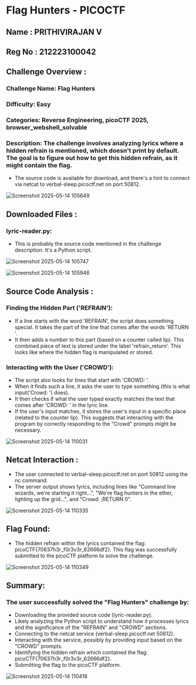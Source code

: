 # Flag Hunters - PICOCTF
## Name : PRITHIVIRAJAN V
## Reg No : 212223100042
## Challenge Overview :

### Challenge Name: Flag Hunters
### Difficulty: Easy
### Categories: Reverse Engineering, picoCTF 2025, browser_webshell_solvable
### Description: The challenge involves analyzing lyrics where a hidden refrain is mentioned, which doesn't print by default. The goal is to figure out how to get this hidden refrain, as it might contain the flag. 
 * The source code is available for download, and there's a hint to connect via netcat to verbal-sleep.picoctf.net on port 50812.


![Screenshot 2025-05-14 105649](https://github.com/user-attachments/assets/211e2285-c9e0-40c4-b74e-7eadf69ff089)

## Downloaded Files :

### lyric-reader.py: 
 * This is probably the source code mentioned in the challenge description. It's a Python script.
   
![Screenshot 2025-05-14 105747](https://github.com/user-attachments/assets/7400afff-6262-4fe5-a0ed-f3b9464859d3)

![Screenshot 2025-05-14 105946](https://github.com/user-attachments/assets/89b34cff-e157-42e8-974f-bdbe262b9de1)

## Source Code Analysis :
### Finding the Hidden Part ('REFRAIN'):
 * If a line starts with the word 'REFRAIN', the script does something special. It takes the part of the line that comes after the words 'RETURN '.
 * It then adds a number to this part (based on a counter called lip). This combined piece of text is stored under the label 'refrain_return'. This looks like where the hidden flag is manipulated or stored.

### Interacting with the User ('CROWD'):
 * The script also looks for lines that start with 'CROWD: '.
 * When it finds such a line, it asks the user to type something (this is what input('Crowd: ') does).
 * It then checks if what the user typed exactly matches the text that comes after 'CROWD: ' in the lyric line.
 * If the user's input matches, it stores the user's input in a specific place (related to the counter lip). This suggests that interacting with the program by correctly responding to the "Crowd" prompts might be necessary.

![Screenshot 2025-05-14 110031](https://github.com/user-attachments/assets/0830147d-d9ab-4d83-bf3f-2067daf60c63)

## Netcat Interaction :
 * The user connected to verbal-sleep.picoctf.net on port 50812 using the nc command.
 * The server output shows lyrics, including lines like "Command line wizards, we're starting it right...", "We're flag hunters in the ether, lighting up the grid...", and "Crowd: ;RETURN 0".

![Screenshot 2025-05-14 110335](https://github.com/user-attachments/assets/1fd3f4ab-328f-4a7b-af91-8283410314cd)

## Flag Found:
 * The hidden refrain within the lyrics contained the flag: picoCTF{70637h3r_f0r3v3r_62666df2}. This flag was successfully submitted to the picoCTF platform to solve the challenge.

![Screenshot 2025-05-14 110349](https://github.com/user-attachments/assets/c339cd67-ad9a-4136-8228-1cf92f67748a)

## Summary:

### The user successfully solved the "Flag Hunters" challenge by:
 * Downloading the provided source code (lyric-reader.py).
 * Likely analyzing the Python script to understand how it processes lyrics and the significance of the "REFRAIN" and "CROWD" sections.
 * Connecting to the netcat service (verbal-sleep.picoctf.net 50812).
 * Interacting with the service, possibly by providing input based on the "CROWD" prompts.
 * Identifying the hidden refrain which contained the flag: picoCTF{70637h3r_f0r3v3r_62666df2}.
 * Submitting the flag to the picoCTF platform.

![Screenshot 2025-05-14 110418](https://github.com/user-attachments/assets/0981d755-c95d-4b35-a41d-219c270b873a)

